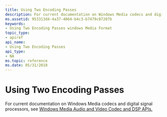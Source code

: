 ```yaml
---
title: Using Two Encoding Passes
description: For current documentation on Windows Media codecs and digital signal processors, see Windows Media Audio and Video Codec and DSP APIs.
ms.assetid: 953313d4-4a37-4064-b4c3-b7479c87207b
keywords:
- Using Two Encoding Passes windows Media Format
topic_type:
- apiref
api_name:
- Using Two Encoding Passes
api_type:
- NA
ms.topic: reference
ms.date: 05/31/2018
---
```


# Using Two Encoding Passes

For current documentation on Windows Media codecs and digital signal processors, see [Windows Media Audio and Video Codec and DSP APIs.](/previous-versions//dd464626(v=vs.85))

 

 